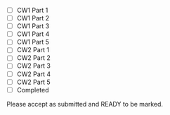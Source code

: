 
* [ ] CW1 Part 1 
* [ ] CW1 Part 2
* [ ] CW1 Part 3
* [ ] CW1 Part 4
* [ ] CW1 Part 5
* [ ] CW2 Part 1 
* [ ] CW2 Part 2
* [ ] CW2 Part 3
* [ ] CW2 Part 4
* [ ] CW2 Part 5
* [ ] Completed

Please accept as submitted and READY to be marked.
